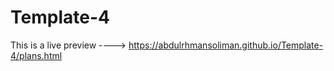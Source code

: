 # Template-4
This is a live preview ----> https://abdulrhmansoliman.github.io/Template-4/plans.html
